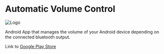 # Automatic Volume Control

![Logo](https://lh3.googleusercontent.com/1KzyD_k4NjVewRuj6vb2OB0CpplwPrhfWc3rqRwD4pfYaon-DiMrKZ9oskc7MjFRHg=s180-rw)

Android App that manages the volume of your Android device depending on the connected bluetooth output.

Link to [Google Play Store](https://play.google.com/store/apps/details?id=com.automaticVolumeControl.florian.automaticVolumeControl)


